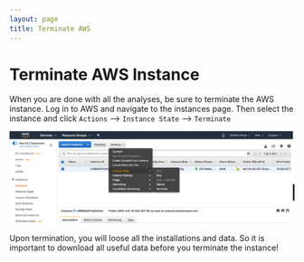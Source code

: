 ```yaml
---
layout: page
title: Terminate AWS
---
```


Terminate AWS Instance
=======================

When you are done with all the analyses, be sure to terminate the AWS instance. Log in to AWS and navigate to the instances page. Then select the instance and click `Actions` --> `Instance State` --> `Terminate`

![](images/Terminate_AWS.png)


Upon termination, you will loose all the installations and data. So it is important to download all useful data before you terminate the instance!
